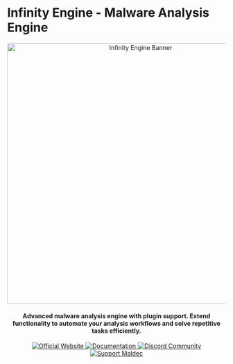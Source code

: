 # Infinity Engine - Malware Analysis Engine

<p align="center"><img src="assets/banner.png" width=600 alt="Infinity Engine Banner"></p>

<h4 align="center">Advanced malware analysis engine with plugin support. Extend functionality to automate your analysis workflows and solve repetitive tasks efficiently.</h4>

<p align="center">
  <a href="https://maldec.io/infinity-engine">
    <img src="https://img.shields.io/badge/Website-Live-green?style=for-the-badge&logo=google-chrome" alt="Official Website">
  </a>
  <a href="https://maldecs-organization.gitbook.io/maldeclabs-docs">
    <img src="https://img.shields.io/badge/Documentation-Read-blue?style=for-the-badge&logo=gitbook" alt="Documentation">
  </a>
  <a href="https://discord.gg/BUkcdta9b7">
    <img src="https://img.shields.io/discord/your-server-id?style=for-the-badge&color=7289DA&logo=discord&label=Join%20Our%20Discord" alt="Discord Community">
  </a>
  <a href="https://opencollective.com/maldec">
    <img src="https://img.shields.io/badge/Support-Our_Work-orange?style=for-the-badge&logo=opencollective" alt="Support Maldec">
  </a>
</p>

